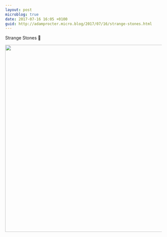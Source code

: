 ```yaml
---
layout: post
microblog: true
date: 2017-07-16 16:05 +0100
guid: http://adamprocter.micro.blog/2017/07/16/strange-stones.html
---
```

Strange Stones 💎

<img src="http://adamprocter.micro.blog/uploads/2017/79fa8abd11.jpg" width="600" height="600" />
